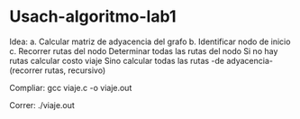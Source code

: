 # Usach-algoritmo-lab1
Idea:
a. Calcular matriz de adyacencia del grafo
b. Identificar nodo de inicio
c. Recorrer rutas del nodo
   Determinar todas las rutas del nodo
   Si no hay rutas
      calcular costo viaje
   Sino
      calcular todas las rutas -de adyacencia- (recorrer rutas, recursivo)


Compliar: gcc viaje.c -o viaje.out

Correr: ./viaje.out 